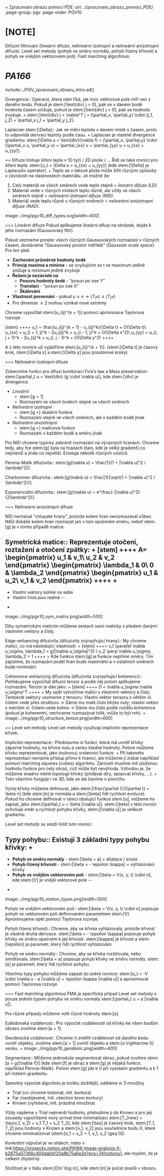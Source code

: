= Zpracování obrazu pomocí PDE
:url: ./zpracovani_obrazu_pomoci_PDE/
:page-group: pgv
:page-order: PGV10

[NOTE]
====
Difúzní filtrování (lineární difuze, nelineární izotropní a nelineární anizotropní difuze). Level set metody (pohyb ve směru normály, pohyb řízený křivostí a pohyb ve vnějším vektorovém poli). Fast marching algoritmus.

_PA166_
====

include::./PGV_zpracovani_obrazu_intro.ad[]

Divergence::
Operace, která nám říká, jak moc vektorové pole míří ven z daného bodu. Pokud je stem:[\text{div} j > 0], pak se v daném bodě hodnota časem snižuje, pokud je stem:[\text{div} j < 0], pak se hodnota zvyšuje.
+
stem:[\text{div} j = \nabla^T j = (\partial_x, \partial_y) \cdot (j_1, j_2) = \partial_x j_1 + \partial_y j_2].

Laplacian stem:[\Delta]::
Jak se mění teplota v daném místě s časem, proto to odpovídá derivaci teploty podle času.
+
Laplacian je vlastně divergence gradientu: stem:[\Delta u = \text{div}(\nabla f) = (\partial_x, \partial_y) \cdot (\partial_x u, \partial_y u) = \partial_{xx} u + \partial_{yy} u = u_{xx} + u_{yy}].

== Difuze
Imituje šíření tepla v 1D tyči / 2D ploše / ... Řídí se také rovnicí pro šíření tepla: stem:[u_t = \Delta u = u_{xx} + u_{yy}] (kde stem:[\Delta] je Laplaceův operátor).
+
Teplo se v takové ploše může šířit různými způsoby v závislosti na vlastnostech materiálu. Je možné že:

1. Celý materiál ve všech směrech vede teplo stejně = *lineární difuze (LD)*.
2. Materiál vede v různých místech teplo různě, ale vždy ve všech směrech stejně = *nelineární izotropní difuze (NID)*.
3. Materiál vede teplo různě v různých směrech = *nelineární anizotropní difuze (NAD)*.

image::./img/pgv10_diff_types.svg[width=400]

=== Lineární difuze
Pokud aplikujeme lineární difuzi na obrázek, dojde k jeho rozmazání (Gaussovský filtr).

Pokud vezmeme prostor všech různých Gaussovských rozmazání v různých časem, dostáváme "Gaussovský prostor měřítek" (_Gaussian scale space_). Pro ten platí

- **Zachování průměrné hodnoty šedé**
- **Princip maxima a minima** - se zvyšujícím se t se maximum jedině snižuje a minimum jedině zvyšuje
- **Řešení je nezávislé na**
    - **Posuvu hodnoty šedé** - “posun po ose Y”
    - **Translaci** - “posun po ose X”
    - **Škálování**
- **Vlastnost porovnání** - pokud $u \leq v \rightarrow (T_tu) \leq (T_tv)$
- Pro dimenze $\geq 2$ mohou vznikat nové extrémy

Chceme vypočítat stem:[u_{ij}^{k + 1}] pomocí aproximace Taylorova rozvoje:

[stem]
++++
u_t = \frac{u_{ij}^{k + 1} - u_{ij}^k}{\Delta t} + O(\Delta t)\\
u_{xx} = u_{i + 1, j}^k - 2u_{ij}^k + u_{i - 1, j}^k + O(\Delta x^2)\\
u_{yy} = u_{i, j + 1}^k - 2u_{ij}^k + u_{i, j - 1}^k + O(\Delta y^2)
++++

A z této rovnice už vyjádříme stem:[u_{ij}^{k + 1}]. (stem:[\Delta t] je časový krok, stem:[\Delta x] a stem:[\Delta y] jsou prostorové kroky)

=== Nelineární izotropní difuze

Zobecníme funkci pro difuzi kombinací Fick’s law a Mass preservation: stem:[\partial_t u = \text{div} (g \cdot \nabla u)], kde stem:[\div] je divergence.

- *Lineární*
    * stem:[g = 1]
    * Rozmazání ve všech bodech stejně ve všech směrech
- *Nelineární izotropní*
    * stem:[g =]  skalární funkce
    * Rozmazání stejně ve všech směrech, ale v každém bodě jinak
- *Nelineární anizotropní*
    * stem:[g =]  maticová funkce
    * Rozmazání v každém bodě a směru jinak

Pro NID chceme typicky zabránit rozmazání na výrazných hranách. Chceme tedy, aby fce stem:[g] byla na hranách (tam, kde je velký gradient) co nejmenší a jinde co největší. Existuje několik různých vzorců:

Perona-Malik difuzivita::
stem:[g(\nabla u) = \frac{1}{1 + |\nabla u|^2 / \lambda^2}].

Charbonnier difuzivita::
stem:[g(\nabla u) = \frac{1}{\sqrt{1 + |\nabla u|^2 / \lambda^2}}].

Exponenciální difuzivita::
stem:[g(\nabla u) = e^\frac{-|\nabla u|^2}{2\lambda^2}].

=== Nelineární anizotropní difuze

NID nechával "chlupaté hrany", protože kolem hran nerozmazával vůbec. NAD dokáže kolem hran rozmazat jen v tom správném směru, neboť stem:[g] je v tomto případě matice.

Symetrická matice::
Reprezentuje otočení, roztažení a otočení zpátky:
+
[stem]
++++
A=
\begin{pmatrix}
u_1 & v_1\\
u_2 & v_2
\end{pmatrix}
\begin{pmatrix}
\lambda_1 & 0\\
0 & \lambda_2
\end{pmatrix}
\begin{pmatrix}
u_1 & u_2\\
v_1 & v_2
\end{pmatrix}
++++
+
--
- Vlastní vektory kolmé na sebe
- Vlastní čísla jsou reálná
--
+
image::./img/pgv10_sym_matrix.png[width=500]

Díky symetrickým maticím můžeme sestavit sami maticky s předem danými vlastními vektory a čísly.

Edge-enhancing difuzivita (difuzivita zvýrazňující hrany)::
My chceme matici, co má následující vlastnosti:
+
[stem]
++++
v_1 \parallel \nabla u_\sigma, \lambda_1 = g(|\nabla u_\sigma|^2) \\
v_2 \perp \nabla u_\sigma, \lambda_2 = 1
++++
+
Kde funkce stem:[g] je funkce nepřímé úměry. Tím zajistíme, že rozmazání podél hran bude maximální a v ostatních směrech bude minimální.

Coherence-enhancing difuzivita (difuzivita zvýrazňující koherenci)::
Potřebujeme vypočítat difuzní tenzor a podle něj potom aplikujeme rozmazání. Tenzor je dán jako:
+
[stem]
++++
D = \nabla u_\sigma \nabla u_\sigma^T
++++
+
My opět vytvoříme matici s vlastními vektory a čísly. Tentokrát vektory vezmeme z tensoru: Vlastní vektor tensoru s větším vl. číslem vede přes strukturu -> Dáme mu malé číslo blízko nuly; vlastní vektor s menším vl. číslem vede kolmo -> Dáme mu číslo podle rozdílu koherence (pokud je koherentní, nechceme rozmazávat tolik, může to být roh).
+
image::./img/pgv10_structure_tensor.png[width=600]


== Level set metody
Level set metody využívají implicitní reprezentace křivek.

Implicitní reprezentace::
Představme si funkci, která má uvnitř křivky záporné hodnoty, na křivce nulu a venku kladné hodnoty. Potom můžeme křivku reprezentovat, jako (nulovou) vrstevnici funkce.
+
Při takovéto reprezentaci nemáme přístup přímo k hranici, ale můžeme jí získat například pomocí marching squares (cubes) algoritmu. Zároveň musíme mít uloženou hodnotu funkce pro celý obraz, což může být nevýhoda. Výhodou je, že můžeme snadno měnit topologii křivky (přidávat díry, spojovat křivky, ...).
+
Toto všechno funguje i ve 3D, kde se ale bavíme o povrchu.

Vývoj křivky můžeme definovat, jako stem:[\frac{\partial C}{\partial t} = \beta n] (kde stem:[n] je normála a stem:[\beta] řídí rychlost evoluce). Pokud ho chceme definovat v rámci obalující funkce stem:[u], můžeme ho zapsat, jako stem:[\partial_t u = \beta |\nabla u|]. stem:[\beta] v této rovnici ovlivňuje směr a rychlost pohybu křivky, stem:[|\nabla u|] je velikost gradientu.

*Level set metody se snaží řešit tuto rovnici*. 

Typy pohybu::
Existují 3 základní typy pohybu křivky:
+
--
- **Pohyb ve směru normály** - stem:[\beta = a] = dilatace / eroze
- **Pohyb řízený křivostí** - stem:[\beta = - \epsilon \kappa] = vyhlazování křivky
- **Pohyb ve vnějším vektorovém poli** - stem:[\beta = V(x, y, t) \cdot n], kde stem:[V] je vnější vektorové pole
--
+
image::./img/pgv10_motion_types.png[width=500]

Pohyb ve vnějším vektorovém poli::
stem:[\beta = V(x, y, t) \cdot n] popisuje pohyb ve vektorovém poli definovaném parametrem stem:[V]. Aproximujeme opět pomocí Taylorova rozvoje.

Pohyb řízený křivostí::
Chceme, aby se křivka vyhlazovala, protože křivost je vlastně druhá derivace. stem:[\beta = - \epsilon \kappa] popisuje pohyb křivky ve směru opačném k její křivosti. stem:[\kappa] je křivost a stem:[\epsilon] je parametr, který řídí rychlost vyhlazování.

Pohyb ve směru normály::
Chceme, aby se křivka rozšiřovala, nebo smršťovala. stem:[\beta = a] popisuje pohyb křivky ve směru normály. stem:[a] je parametr, který řídí rychlost pohybu.

Všechny typy pohybu můžeme zapsat do jedné rovnice: stem:[u_t = -V \cdot \nabla u - a |\nabla u| + \epsilon \kappa |\nabla u|] a aproximovat pomocí Taylorova rozvoje.


=== Fast marching algoritmus
FMA je specifický případ Level set metody s pouze jedním typem pohybu ve směru normály stem:[\partial_t u = a |\nabla u|].

Pro různé případy můžeme volit různé hodnoty stem:[a].

Euklidovská vzdálenost::
Pro výpočet vzdálenosti od křivky ke všem bodům obrazu zvolíme stem:[a = 1].

Geodesická vzdálenost::
Chceme-li změřit vzdálenost od daného bodu uvnitř objektu, zvolíme stem:[a = 1] uvnitř objektu a stem:[a \rightarrow 0] venku.
+
image::./img/pgv10_geodesic.png[width=400]

Segmentace::
Můžeme jednoduše segmentovat obraz, pokud zvolíme stem:[a = g(|\nabla f|)] (kde stem:[f] je obraz a stem:[g] je nějaká funkce, například Perona-Malik). Potom stem:[g] jde k 0 při vysokém gradientu a k 1 při nízkém gradientu.

Samotný výpočet algoritmu je trošku složitější, uděláme si 3 množiny

- Trial (co chceme testovat, init. kontura)
- Far (neobjevené, init. všechno krom kontury)
- Known (vyřešené, init. prázdná množina)

Vždy najdeme v Trial nejmenší hodnotu, přehodíme ji do Known a pro její sousedy vypočítáme nový arrival time minimalizací stem:[T_{new} = \tau(v_1, v_2) + v_1 T_1 + v_2 T_2], kde stem:[\tau] je časový krok, stem:[T_1, T_2] jsou hodnoty v Known a stem:[v_1, v_2] jsou souřadnice bodu X, které chceme minimalizovat (stem:[v_1 + v_2 = 1, v_1, v_2 \geq 0]).

Konkrétní výpočet je ve slidech, nebo v link:https://xrosecky.notion.site/PA166-Image-analysis-II-b2875a07366c404dabbf20a8b75a6e2e?pvs=74[notionu], ale myslím, že je celkem zbytečný.

Složitost je v řádu stem:[O(n \log n)], kde stem:[n] je počet pixelů v obrazu.